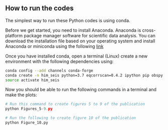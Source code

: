 How to run the codes
--------------------
The simplest way to run these Python codes is using conda.
 
Before we get started, you need to install Anaconda. 
Anaconda is cross-platform package manager software for scientific data analysis. 
You can download the installation file based on your operating system and install Anaconda or
miniconda using the following [link](https://docs.conda.io/en/latest/miniconda.html)

 
Once you have installed conda, open a terminal (Linux) 
create a new environment with the following dependencies using:
```bash
conda config --add channels conda-forge
conda create -n him_seis python=3.7 eqcorrscan=0.4.2 ipython pip obspy matplotlib numpy pandas pyproj shapely basemap
source activate him_seis
```
Now you should be able to run the following commands in a terminal and make the plots:
```python
# Run this command to create figures 5 to 9 of the publication
python Figures_5-9.py

# Run the following to create figure 10 of the publication
python Figure_10.py
```
